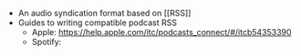 - An audio syndication format based on [[RSS]]
- Guides to writing compatible podcast RSS
    - Apple: https://help.apple.com/itc/podcasts_connect/#/itcb54353390
    - Spotify: 
